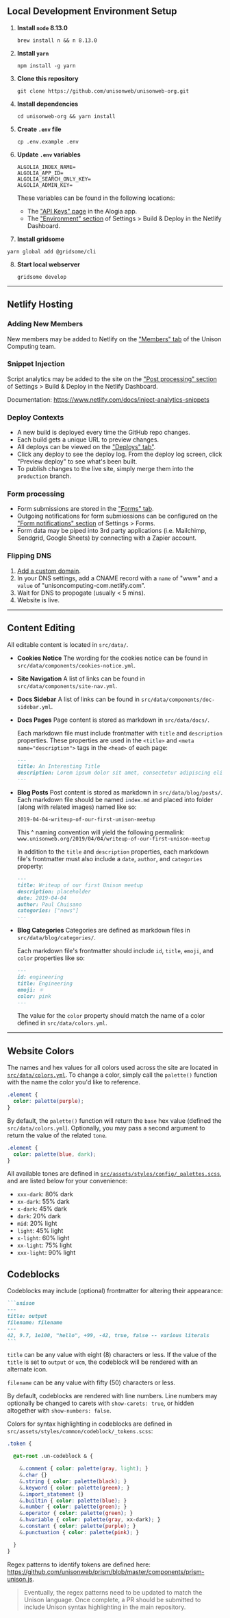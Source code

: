 ## Local Development Environment Setup

1. **Install `node` 8.13.0**

   ```shell
   brew install n && n 8.13.0
   ```
2. **Install `yarn`**

   ```shell
   npm install -g yarn
   ```
3. **Clone this repository**

   ```shell
   git clone https://github.com/unisonweb/unisonweb-org.git
   ```
4. **Install dependencies**

   ```shell
   cd unisonweb-org && yarn install
   ```
5. **Create `.env` file**

   ```shell
   cp .env.example .env
   ```
6. **Update `.env` variables**

   ```
   ALGOLIA_INDEX_NAME=
   ALGOLIA_APP_ID=
   ALGOLIA_SEARCH_ONLY_KEY=
   ALGOLIA_ADMIN_KEY=
   ```

   These variables can be found in the following locations:
   - The ["API Keys" page](https://www.algolia.com/apps/XNXUU7UYLX/api-keys/all) in the Alogia app.
   - The ["Environment" section](https://app.netlify.com/sites/unisonweb-org/settings/deploys#environment) of Settings > Build & Deploy in the Netlify Dashboard.

7. **Install gridsome**
  
  ```
  yarn global add @gridsome/cli
  ```
  
8. **Start local webserver**

   ```shell
   gridsome develop
   ```

---

## Netlify Hosting

### Adding New Members

New members may be added to Netlify on the ["Members" tab](https://app.netlify.com/teams/unisoncomputing/members) of the Unison Computing team.

### Snippet Injection

Script analytics may be added to the site on the ["Post processing" section](https://app.netlify.com/sites/unisonweb-org/settings/deploys#post-processing) of Settings > Build & Deploy in the Netlify Dashboard.

Documentation: https://www.netlify.com/docs/inject-analytics-snippets

### Deploy Contexts

- A new build is deployed every time the GitHub repo changes.
- Each build gets a unique URL to preview changes.
- All deploys can be viewed on the ["Deploys" tab"](https://app.netlify.com/sites/unisonweb-org/deploys).
- Click any deploy to see the deploy log. From the deploy log screen, click "Preview deploy" to see what's been built.
- To publish changes to the live site, simply merge them into the `production` branch.

### Form processing

- Form submissions are stored in the ["Forms" tab](https://app.netlify.com/sites/unisonweb-org/forms).
- Outgoing notifications for form submiossions can be configured on the ["Form notifications" section](https://app.netlify.com/sites/unisonweb-org/settings/forms#form-notifications) of Settings > Forms.
- Form data may be piped into 3rd party applications (i.e. Mailchimp, Sendgrid, Google Sheets) by connecting with a Zapier account.

### Flipping DNS

1. [Add a custom domain](https://app.netlify.com/sites/unisonweb-org/settings/domain/setup).
2. In your DNS settings, add a CNAME record with a `name` of "www" and a `value` of "unisoncomputing-com.netlify.com".
3. Wait for DNS to propogate (usually < 5 mins).
4. Website is live.

---

## Content Editing

All editable content is located in `src/data/`.

- **Cookies Notice**
  The wording for the cookies notice can be found in `src/data/components/cookies-notice.yml`.
- **Site Navigation**
  A list of links can be found in `src/data/components/site-nav.yml`.
- **Docs Sidebar**
  A list of links can be found in `src/data/components/doc-sidebar.yml`.
- **Docs Pages**
  Page content is stored as markdown in `src/data/docs/`.

  Each markdown file must include frontmatter with `title` and `description` properties. These properties are used in the `<title>` and `<meta name="description">` tags in the `<head>` of each page:

  ```md
  ---
  title: An Interesting Title
  description: Lorem ipsum dolor sit amet, consectetur adipiscing elit, sed do eiusmod tempor incididunt ut labore et dolore magna aliqua.
  ---
  ```
- **Blog Posts**
  Post content is stored as markdown in `src/data/blog/posts/`. Each markdown file should be named `index.md` and placed into folder (along with related images) named like so:

  `2019-04-04-writeup-of-our-first-unison-meetup`

  This ^ naming convention will yield the following permalink: `www.unisonweb.org/2019/04/04/writeup-of-our-first-unison-meetup`

  In addition to the `title` and `description` properties, each markdown file's frontmatter must also include a `date`, `author`, and `categories` property:

  ```md
  ---
  title: Writeup of our first Unison meetup
  description: placeholder
  date: 2019-04-04
  author: Paul Chuisano
  categories: ["news"]
  ---
  ```
- **Blog Categories**
  Categories are defined as markdown files in `src/data/blog/categories/`.

  Each markdown file's frontmatter should include `id`, `title`, `emoji`, and `color` properties like so:

  ```md
  ---
  id: engineering
  title: Engineering
  emoji: ⚛️
  color: pink
  ---
  ```

  The value for the `color` property should match the name of a color defined in `src/data/colors.yml`.
---

## Website Colors

The names and hex values for all colors used across the site are located in [`src/data/colors.yml`](https://github.com/unisoncomputing/unisonweb-org/blob/master/src/data/colors.yml). To change a color, simply call the `palette()` function with the name the color you'd like to reference.

```scss
.element {
  color: palette(purple);
}
```

By default, the `palette()` function will return the `base` hex value (defined the `src/data/colors.yml`). Optionally, you may pass a second argument to return the value of the related `tone`.

```scss
.element {
  color: palette(blue, dark);
}
```

All available tones are defined in [`src/assets/styles/config/_palettes.scss`](https://github.com/unisoncomputing/unisonweb-org/blob/master/src/assets/styles/config/_palettes.scss#L3-L13), and are listed below for your convenience:

- `xxx-dark`: 80% dark
- `xx-dark`: 55% dark
- `x-dark`: 45% dark
- `dark`: 20% dark
- `mid`: 20% light
- `light`: 45% light
- `x-light`: 60% light
- `xx-light`: 75% light
- `xxx-light`: 90% light

## Codeblocks

Codeblocks may include (optional) frontmatter for altering their appearance:

````md
```unison
---
title: output
filename: filename
---
42, 9.7, 1e100, "hello", +99, -42, true, false -- various literals
```
````

`title` can be any value with eight (8) characters or less. If the value of the `title` is set to `output` or `ucm`, the codeblock will be rendered with an alternate icon.

`filename` can be any value with fifty (50) characters or less.

By default, codeblocks are rendered with line numbers. Line numbers may optionally be changed to carets with `show-carets: true`, or hidden altogether with `show-numbers: false`.

Colors for syntax highlighting in codeblocks are defined in `src/assets/styles/common/codeblock/_tokens.scss`:

```scss
.token {

  @at-root .un-codeblock & {

    &.comment { color: palette(gray, light); }
    &.char {}
    &.string { color: palette(black); }
    &.keyword { color: palette(green); }
    &.import_statement {}
    &.builtin { color: palette(blue); }
    &.number { color: palette(green); }
    &.operator { color: palette(green); }
    &.hvariable { color: palette(gray, xx-dark); }
    &.constant { color: palette(purple); }
    &.punctuation { color: palette(pink); }

  }
}
```

Regex patterns to identify tokens are defined here: https://github.com/unisonweb/prism/blob/master/components/prism-unison.js.

> Eventually, the regex patterns need to be updated to match the Unison language. Once complete, a PR should be submitted to include Unison syntax highlighting in the main repository.

